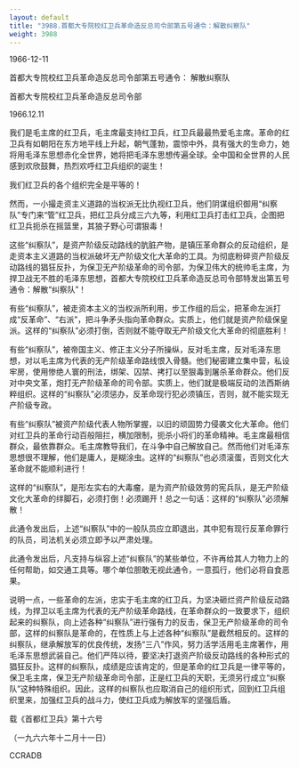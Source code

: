 ```yaml
---
layout: default
title: "3988.首都大专院校红卫兵革命造反总司令部第五号通令：解散纠察队"
weight: 3988
---
```


1966-12-11

首都大专院校红卫兵革命造反总司令部第五号通令： 解散纠察队

首都大专院校红卫兵革命造反总司令部

1966.12.11

我们是毛主席的红卫兵，毛主席最支持红卫兵，红卫兵最最热爱毛主席。革命的红卫兵有如朝阳在东方地平线上升起，朝气蓬勃，震惊中外，具有强大的生命力，她将用毛泽东思想赤化全世界，她将把毛泽东思想传遍全球。全中国和全世界的人民感到欢欣鼓舞，热烈欢呼红卫兵组织的诞生！

我们红卫兵的各个组织完全是平等的！

然而，一小撮走资主义道路的当权派无比仇视红卫兵，他们阴谋组织御用“纠察队”专门来“管”红卫兵，把红卫兵分成三六九等，利用红卫兵打击红卫兵，企图把红卫兵扼杀在摇篮里，其狼子野心可谓狠毒！

这些“纠察队”，是资产阶级反动路线的肮脏产物，是镇压革命群众的反动组织，是走资本主义道路的当权派破坏无产阶级文化大革命的工具。为彻底粉碎资产阶级反动路线的猖狂反扑，为保卫无产阶级革命的司令部，为保卫伟大的统帅毛主席，为捍卫战无不胜的毛泽东思想，首都大专院校红卫兵革命造反总司令部特发出第五号通令：解散“纠察队”！

有些“纠察队”，被走资本主义的当权派所利用，步工作组的后尘，把革命左派打成“反革命”、“右派”，把斗争矛头指向革命群众。实质上，他们就是资产阶级保皇派。这样的“纠察队”必须打倒，否则就不能夺取无产阶级文化大革命的彻底胜利！

有些“纠察队”，被帝国主义、修正主义分子所操纵，反对毛主席，反对毛泽东思想，对以毛主席为代表的无产阶级革命路线恨入骨髓。他们秘密建立集中营，私设牢房，使用惨绝人寰的刑法，绑架、囚禁、拷打以至狠毒到屠杀革命群众。他们反对中央文革，炮打无产阶级革命的司令部。实质上，他们就是极端反动的法西斯纳粹组织。这样的“纠察队”必须惩办，反革命现行犯必须镇压，否则，就不能实现无产阶级专政。

有些“纠察队”被资产阶级代表人物所掌握，以旧的顽固势力侵袭文化大革命。他们对红卫兵的革命行动百般阻拦，横加限制，扼杀小将们的革命精神。毛主席最相信群众，最依靠群众。毛主席教导我们，在斗争中自己解放自己。然而他们对毛泽东思想很不理解，他们是庸人，是糊涂虫。这样的“纠察队”也必须滚蛋，否则文化大革命就不能顺利进行！

这样的“纠察队”，是形左实右的大毒瘤，是为资产阶级效劳的宪兵队，是无产阶级文化大革命的绊脚石，必须打倒！必须踢开！总之一句话：这样的“纠察队”必须解散！

此通令发出后，上述“纠察队”中的一般队员应立即退出，其中犯有现行反革命罪行的队员，司法机关必须立即予以严肃处理。

此通令发出后，凡支持与纵容上述“纠察队”的某些单位，不许再给其人力物力上的任何帮助，如交通工具等。哪个单位胆敢无视此通令，一意孤行，他们必将自食恶果。

说明一点，一些革命的左派，忠实于毛主席的红卫兵，为坚决砸烂资产阶级反动路线，为捍卫以毛主席为代表的无产阶级革命路线，在革命群众的一致要求下，组织起来的纠察队，向上述各种“纠察队”进行强有力的反击，保卫无产阶级革命的司令部，这样的纠察队是革命的，在性质上与上述各种“纠察队”是截然相反的。这样的纠察队，继承解放军的优良传统，发扬“三八”作风，努力活学活用毛主席著作，用毛泽东思想武装自己。他们严阵以待，要坚决打退资产阶级反动路线的各种形式的猖狂反扑。这样的纠察队，成绩是应该肯定的，但是革命的红卫兵是一律平等的，保卫毛主席，保卫无产阶级革命司令部，正是红卫兵的天职，无须另行成立“纠察队”这种特殊组织。因此，这样的纠察队也应取消自己的组织形式，回到红卫兵组织里来，加强红卫兵的战斗力，使红卫兵成为解放军的坚强后盾。

载《首都红卫兵》第十六号

（一九六六年十二月十一日）

CCRADB

